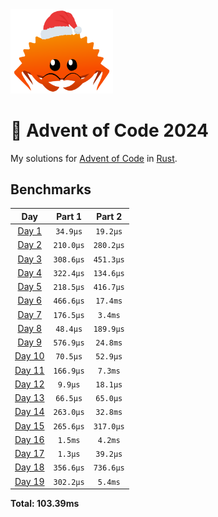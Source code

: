 <img src="./.assets/christmas_ferris.png" width="164">

# 🎄 Advent of Code 2024

My solutions for [Advent of Code](https://adventofcode.com/) in [Rust](https://www.rust-lang.org/).

<!--- advent_readme_stars table --->

<!--- benchmarking table --->
## Benchmarks

| Day | Part 1 | Part 2 |
| :---: | :---: | :---:  |
| [Day 1](./src/bin/01.rs) | `34.9µs` | `19.2µs` |
| [Day 2](./src/bin/02.rs) | `210.0µs` | `280.2µs` |
| [Day 3](./src/bin/03.rs) | `308.6µs` | `451.3µs` |
| [Day 4](./src/bin/04.rs) | `322.4µs` | `134.6µs` |
| [Day 5](./src/bin/05.rs) | `218.5µs` | `416.7µs` |
| [Day 6](./src/bin/06.rs) | `466.6µs` | `17.4ms` |
| [Day 7](./src/bin/07.rs) | `176.5µs` | `3.4ms` |
| [Day 8](./src/bin/08.rs) | `48.4µs` | `189.9µs` |
| [Day 9](./src/bin/09.rs) | `576.9µs` | `24.8ms` |
| [Day 10](./src/bin/10.rs) | `70.5µs` | `52.9µs` |
| [Day 11](./src/bin/11.rs) | `166.9µs` | `7.3ms` |
| [Day 12](./src/bin/12.rs) | `9.9µs` | `18.1µs` |
| [Day 13](./src/bin/13.rs) | `66.5µs` | `65.0µs` |
| [Day 14](./src/bin/14.rs) | `263.0µs` | `32.8ms` |
| [Day 15](./src/bin/15.rs) | `265.6µs` | `317.0µs` |
| [Day 16](./src/bin/16.rs) | `1.5ms` | `4.2ms` |
| [Day 17](./src/bin/17.rs) | `1.3µs` | `39.2µs` |
| [Day 18](./src/bin/18.rs) | `356.6µs` | `736.6µs` |
| [Day 19](./src/bin/19.rs) | `302.2µs` | `5.4ms` |

**Total: 103.39ms**
<!--- benchmarking table --->
